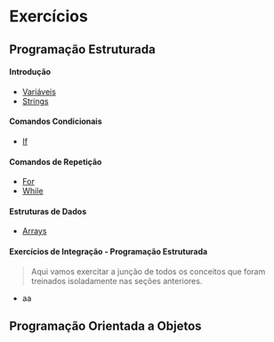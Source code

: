 # Exercícios

## Programação Estruturada

#### Introdução

- [Variáveis](variaveis.md)
- [Strings](strings.md)
<!-- 
- [Tipos de Dados, Variáveis e Constantes](introducao/tipos_variaveis_constantes.md)
- [Operadores Aritméticos, Relacionais e Lógicos](introducao/operadores.md)
- [Conversão Implícita e Explícita (casting)](introducao/casting.md)
- [Datas](introducao/datas.md) 
-->

#### Comandos Condicionais 

- [If](if.md)

<!--
- [Select ... Case (ou Switch)](comand_condicion_e_repet/select_case.md)
- [Exit (ou Break)](comand_condicion_e_repet/exit.md)
- [Continue](comand_condicion_e_repet/continue.md)
-->

#### Comandos de Repetição

- [For](for.md)
- [While](while.md)

#### Estruturas de Dados

- [Arrays](arrays.md)

<!-- 
- [Listas](estrut_dados/listas.md) 
- [Listas](estrut_dados/enum.md)
- [Listas](estrut_dados/tupla.md)
- [Listas](estrut_dados/dicionario.md) 
- [Listas](estrut_dados/struct.md)  
-->

#### Exercícios de Integração - Programação Estruturada

> Aqui vamos exercitar a junção de todos os conceitos que foram treinados isoladamente nas seções anteriores.

- aa

## Programação Orientada a Objetos

<!-- #### POO -->

<!-- 1. [Classes e Objetos](poo/classes-objetos.md)
1. [Herança](poo/heranca.md) -->

<!-- #### Acesso a Banco de Dados -->

<!-- 1. [Fundamentos do ADO.NET](bd/acesso_bd.md) -->

<!-- #### Programação Assíncrona e Multithreading -->

<!-- 1. [Programação Assíncrona](assinc_e_threads/assincrono.md)
1. [Trabalhando com Threads](assinc_e_threads/threads.md) -->

<!-- #### Boas Práticas de Desenvolvimento -->

<!-- 1. [Padrões de Projeto](padroes/padroes_projeto.md) -->

<!-- #### Outros -->

<!-- 1. [LINQ](outros/linq.md) -->
